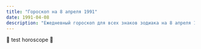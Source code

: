 ```yaml
---
title: "Гороскоп на 8 апреля 1991"
date: 1991-04-08
description: "Ежедневный гороскоп для всех знаков зодиака на 8 апреля 1991 года от Мадам Мистаро"
---
```


🌟 test horoscope 🌟